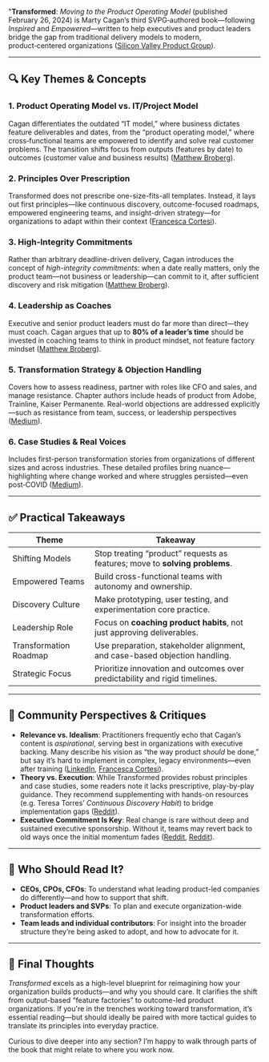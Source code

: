 "**Transformed**: *Moving to the Product Operating Model* (published February 26, 2024) is Marty Cagan’s third SVPG‑authored book—following *Inspired* and *Empowered*—written to help executives and product leaders bridge the gap from traditional delivery models to modern, product‑centered organizations ([Silicon Valley Product Group][1]).

---

## 🔍 Key Themes & Concepts

### 1. **Product Operating Model vs. IT/Project Model**

Cagan differentiates the outdated “IT model,” where business dictates feature deliverables and dates, from the “product operating model,” where cross‑functional teams are empowered to identify and solve real customer problems. The transition shifts focus from outputs (features by date) to outcomes (customer value and business results) ([Matthew Broberg][2]).

### 2. **Principles Over Prescription**

Transformed does not prescribe one-size-fits-all templates. Instead, it lays out first principles—like continuous discovery, outcome-focused roadmaps, empowered engineering teams, and insight-driven strategy—for organizations to adapt within their context ([Francesca Cortesi][3]).

### 3. **High‑Integrity Commitments**

Rather than arbitrary deadline-driven delivery, Cagan introduces the concept of *high-integrity commitments*: when a date really matters, only the product team—not business or leadership—can commit to it, after sufficient discovery and risk mitigation ([Matthew Broberg][2]).

### 4. **Leadership as Coaches**

Executive and senior product leaders must do far more than direct—they must coach. Cagan argues that up to **80% of a leader’s time** should be invested in coaching teams to think in product mindset, not feature factory mindset ([Matthew Broberg][2]).

### 5. **Transformation Strategy & Objection Handling**

Covers how to assess readiness, partner with roles like CFO and sales, and manage resistance. Chapter authors include heads of product from Adobe, Trainline, Kaiser Permanente. Real-world objections are addressed explicitly—such as resistance from team, success, or leadership perspectives ([Medium][4]).

### 6. **Case Studies & Real Voices**

Includes first-person transformation stories from organizations of different sizes and across industries. These detailed profiles bring nuance—highlighting where change worked and where struggles persisted—even post‑COVID ([Medium][4]).

---

## ✅ Practical Takeaways

| Theme                  | Takeaway                                                                    |
| ---------------------- | --------------------------------------------------------------------------- |
| Shifting Models        | Stop treating “product” requests as features; move to **solving problems**. |
| Empowered Teams        | Build cross-functional teams with autonomy and ownership.                   |
| Discovery Culture      | Make prototyping, user testing, and experimentation core practice.          |
| Leadership Role        | Focus on **coaching product habits**, not just approving deliverables.      |
| Transformation Roadmap | Use preparation, stakeholder alignment, and case-based objection handling.  |
| Strategic Focus        | Prioritize innovation and outcomes over predictability and rigid timelines. |

---

## 📣 Community Perspectives & Critiques

* **Relevance vs. Idealism**: Practitioners frequently echo that Cagan’s content is *aspirational*, serving best in organizations with executive backing. Many describe his vision as “the way product *should* be done,” but say it’s hard to implement in complex, legacy environments—even after training ([LinkedIn][5], [Francesca Cortesi][3]).
* **Theory vs. Execution**: While Transformed provides robust principles and case studies, some readers note it lacks prescriptive, play-by-play guidance. They recommend supplementing with hands-on resources (e.g. Teresa Torres’ *Continuous Discovery Habit*) to bridge implementation gaps ([Reddit][6]).
* **Executive Commitment Is Key**: Real change is rare without deep and sustained executive sponsorship. Without it, teams may revert back to old ways once the initial momentum fades ([Reddit][7], [Reddit][6]).

---

## 🧭 Who Should Read It?

* **CEOs, CPOs, CFOs**: To understand what leading product-led companies do differently—and how to support that shift.
* **Product leaders and SVPs**: To plan and execute organization-wide transformation efforts.
* **Team leads and individual contributors**: For insight into the broader structure they’re being asked to adopt, and how to advocate for it.

---

## 🎯 Final Thoughts

*Transformed* excels as a high-level blueprint for reimagining how your organization builds products—and why you should care. It clarifies the shift from output-based “feature factories” to outcome-led product organizations. If you're in the trenches working toward transformation, it’s essential reading—but should ideally be paired with more tactical guides to translate its principles into everyday practice.

Curious to dive deeper into any section? I’m happy to walk through parts of the book that might relate to where you work now.

[1]: https://www.svpg.com/books/transformed-moving-to-the-product-operating-model/?utm_source=chatgpt.com "TRANSFORMED: Moving to the Product Operating Model - Silicon Valley Product Group : Silicon Valley Product Group"
[2]: https://mbbroberg.fun/takeaways-from-transformed-by-marty-cagan/?utm_source=chatgpt.com "Matt Broberg | Takeaways from reading Transformed by Marty Cagan"
[3]: https://www.francescacortesi.com/blog/8m9yfv3zkwwk94cne2lg3vnsv5zh0k?utm_source=chatgpt.com "Francesca Cortesi — My 5 Main Takeaways from Transformed"
[4]: https://arfield22.medium.com/marty-cagans-transformed-a-guide-to-product-operating-model-success-064b3965c76a?utm_source=chatgpt.com "Marty Cagan’s Transformed: A Guide to Product Operating Model Success | by Amber Field | Medium"
[5]: https://www.linkedin.com/pulse/book-day-transformed-marty-cagan-summary-mircea-ioan-soit-lvhmf?utm_source=chatgpt.com "Book of the Day - Transformed by Marty Cagan: A Summary and Recommendation"
[6]: https://www.reddit.com/r/ProductManagement/comments/1c5qztz?utm_source=chatgpt.com "How applicable are Marty Cagan thoughts on the real world"
[7]: https://www.reddit.com/r/ProductManagement/comments/1ca1666?utm_source=chatgpt.com "Has anyone hired Marty Cagan's SVPG? How did it go?"
